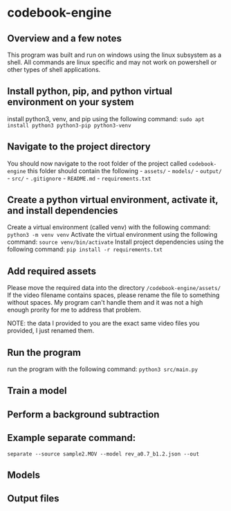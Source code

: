 # codebook-engine

## Overview and a few notes
This program was built and run on windows using the linux subsystem as a shell. 
All commands are linux specific and may not work on powershell or other types of shell applications.

## Install python, pip, and python virtual environment on your system
install python3, venv, and pip using the following command:
    `sudo apt install python3 python3-pip python3-venv`

## Navigate to the project directory
You should now navigate to the root folder of the project 
    called `codebook-engine`
    this folder should contain the following
       - `assets/`
       - `models/`
       - `output/`
       - `src/`
       - `.gitignore`
       - `README.md`
       - `requirements.txt`

## Create a python virtual environment, activate it, and install dependencies
Create a virtual environment (called venv) with the following command:
    `python3 -m venv venv`
Activate the virtual environment using the following command:
    `source venv/bin/activate`
Install project dependencies using the following command:
    `pip install -r requirements.txt`

## Add required assets
Please move the required data into the directory 
    `/codebook-engine/assets/`
If the video filename contains spaces, please rename the file to something without spaces.
My program can't handle them and it was not a high enough prority for me to address that problem.

NOTE: the data I provided to you are the exact same video files you provided, I just renamed them.


## Run the program
run the program with the following command:
    `python3 src/main.py`

## Train a model

## Perform a background subtraction

## Example separate command:
`separate --source sample2.MOV --model rev_a0.7_b1.2.json --out`

## Models

## Output files
